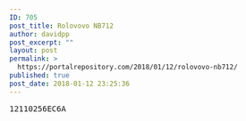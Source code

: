 ```yaml
---
ID: 705
post_title: Rolovovo NB712
author: davidpp
post_excerpt: ""
layout: post
permalink: >
  https://portalrepository.com/2018/01/12/rolovovo-nb712/
published: true
post_date: 2018-01-12 23:25:36
---
```

<pre>12110256EC6A</pre>